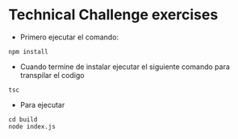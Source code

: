# Technical Challenge exercises

* Primero ejecutar el comando:

```
npm install
```

* Cuando termine de instalar ejecutar el siguiente comando para transpilar el codigo

```
tsc
```

* Para ejecutar

```
cd build
node index.js
```
